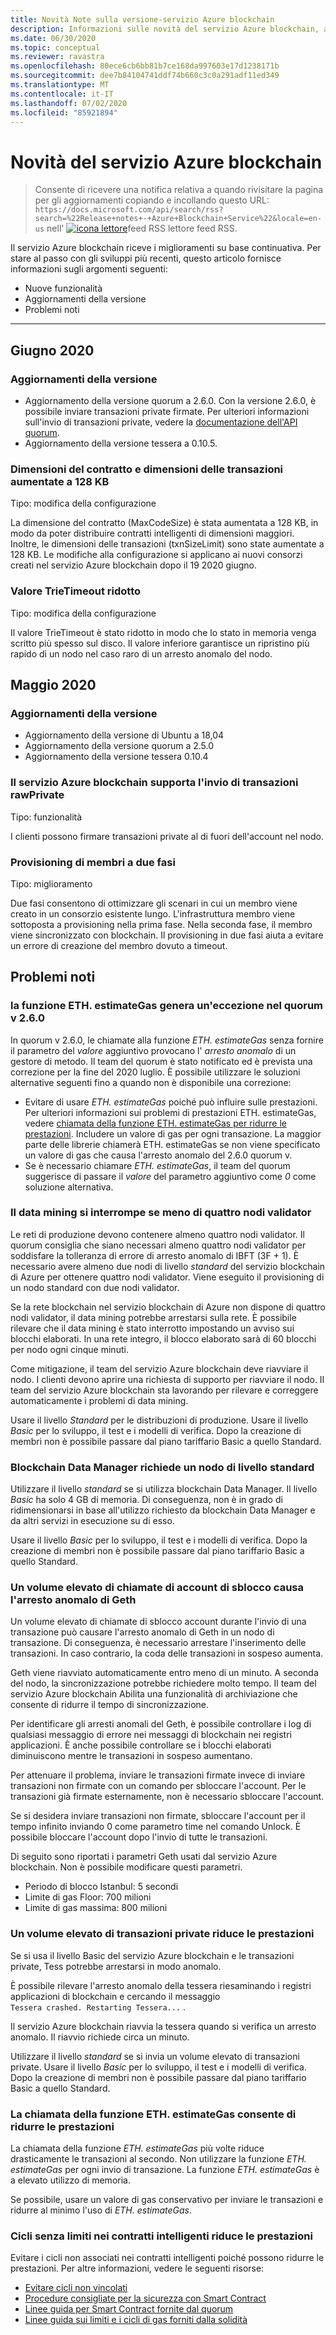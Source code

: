 ```yaml
---
title: Novità Note sulla versione-servizio Azure blockchain
description: Informazioni sulle novità del servizio Azure blockchain, ad esempio le note sulla versione più recenti, le versioni, i problemi noti e le modifiche imminenti.
ms.date: 06/30/2020
ms.topic: conceptual
ms.reviewer: ravastra
ms.openlocfilehash: 80ece6cb6bb81b7ce168da997603e17d1238171b
ms.sourcegitcommit: dee7b84104741ddf74b660c3c0a291adf11ed349
ms.translationtype: MT
ms.contentlocale: it-IT
ms.lasthandoff: 07/02/2020
ms.locfileid: "85921894"
---
```

# <a name="whats-new-in-azure-blockchain-service"></a>Novità del servizio Azure blockchain

> Consente di ricevere una notifica relativa a quando rivisitare la pagina per gli aggiornamenti copiando e incollando questo URL: `https://docs.microsoft.com/api/search/rss?search=%22Release+notes+-+Azure+Blockchain+Service%22&locale=en-us` nell' [ ![ icona lettore](./media/whats-new/feed-icon-16x16.png)](https://docs.microsoft.com/api/search/rss?search=%22Release+notes+-+Azure+Blockchain+Service%22&locale=en-us)feed RSS lettore feed RSS.

Il servizio Azure blockchain riceve i miglioramenti su base continuativa. Per stare al passo con gli sviluppi più recenti, questo articolo fornisce informazioni sugli argomenti seguenti:

- Nuove funzionalità
- Aggiornamenti della versione
- Problemi noti

---

## <a name="june-2020"></a>Giugno 2020

### <a name="version-upgrades"></a>Aggiornamenti della versione

- Aggiornamento della versione quorum a 2.6.0. Con la versione 2.6.0, è possibile inviare transazioni private firmate. Per ulteriori informazioni sull'invio di transazioni private, vedere la [documentazione dell'API quorum](https://docs.goquorum.com/en/latest/Getting%20Started/api/).
- Aggiornamento della versione tessera a 0.10.5.

### <a name="contract-size-and-transaction-size-increased-to-128-kb"></a>Dimensioni del contratto e dimensioni delle transazioni aumentate a 128 KB

Tipo: modifica della configurazione

La dimensione del contratto (MaxCodeSize) è stata aumentata a 128 KB, in modo da poter distribuire contratti intelligenti di dimensioni maggiori. Inoltre, le dimensioni delle transazioni (txnSizeLimit) sono state aumentate a 128 KB. Le modifiche alla configurazione si applicano ai nuovi consorzi creati nel servizio Azure blockchain dopo il 19 2020 giugno.

### <a name="trietimeout-value-reduced"></a>Valore TrieTimeout ridotto

Tipo: modifica della configurazione

Il valore TrieTimeout è stato ridotto in modo che lo stato in memoria venga scritto più spesso sul disco. Il valore inferiore garantisce un ripristino più rapido di un nodo nel caso raro di un arresto anomalo del nodo.

## <a name="may-2020"></a>Maggio 2020

### <a name="version-upgrades"></a>Aggiornamenti della versione

- Aggiornamento della versione di Ubuntu a 18,04
- Aggiornamento della versione quorum a 2.5.0
- Aggiornamento della versione tessera 0.10.4

### <a name="azure-blockchain-service-supports-sending-rawprivate-transactions"></a>Il servizio Azure blockchain supporta l'invio di transazioni rawPrivate

Tipo: funzionalità

I clienti possono firmare transazioni private al di fuori dell'account nel nodo.

### <a name="two-phase-member-provisioning"></a>Provisioning di membri a due fasi

Tipo: miglioramento

Due fasi consentono di ottimizzare gli scenari in cui un membro viene creato in un consorzio esistente lungo. L'infrastruttura membro viene sottoposta a provisioning nella prima fase. Nella seconda fase, il membro viene sincronizzato con blockchain. Il provisioning in due fasi aiuta a evitare un errore di creazione del membro dovuto a timeout.

## <a name="known-issues"></a>Problemi noti

### <a name="ethestimategas-function-throws-exception-in-quorum-v260"></a>la funzione ETH. estimateGas genera un'eccezione nel quorum v 2.6.0

In quorum v 2.6.0, le chiamate alla funzione *ETH. estimateGas* senza fornire il parametro del *valore* aggiuntivo provocano l' *arresto anomalo* di un gestore di metodo. Il team del quorum è stato notificato ed è prevista una correzione per la fine del 2020 luglio. È possibile utilizzare le soluzioni alternative seguenti fino a quando non è disponibile una correzione:

- Evitare di usare *ETH. estimateGas* poiché può influire sulle prestazioni. Per ulteriori informazioni sui problemi di prestazioni ETH. estimateGas, vedere [chiamata della funzione ETH. estimateGas per ridurre le prestazioni](#calling-ethestimategas-function-reduces-performance). Includere un valore di gas per ogni transazione. La maggior parte delle librerie chiamerà ETH. estimateGas se non viene specificato un valore di gas che causa l'arresto anomalo del 2.6.0 quorum v.
- Se è necessario chiamare *ETH. estimateGas*, il team del quorum suggerisce di passare il *valore* del parametro aggiuntivo come *0* come soluzione alternativa.

### <a name="mining-stops-if-fewer-than-four-validator-nodes"></a>Il data mining si interrompe se meno di quattro nodi validator

Le reti di produzione devono contenere almeno quattro nodi validator. Il quorum consiglia che siano necessari almeno quattro nodi validator per soddisfare la tolleranza di errore di arresto anomalo di IBFT (3F + 1). È necessario avere almeno due nodi di livello *standard* del servizio blockchain di Azure per ottenere quattro nodi validator. Viene eseguito il provisioning di un nodo standard con due nodi validator.  

Se la rete blockchain nel servizio blockchain di Azure non dispone di quattro nodi validator, il data mining potrebbe arrestarsi sulla rete. È possibile rilevare che il data mining è stato interrotto impostando un avviso sui blocchi elaborati. In una rete integro, il blocco elaborato sarà di 60 blocchi per nodo ogni cinque minuti.

Come mitigazione, il team del servizio Azure blockchain deve riavviare il nodo. I clienti devono aprire una richiesta di supporto per riavviare il nodo. Il team del servizio Azure blockchain sta lavorando per rilevare e correggere automaticamente i problemi di data mining.

Usare il livello *Standard* per le distribuzioni di produzione. Usare il livello *Basic* per lo sviluppo, il test e i modelli di verifica. Dopo la creazione di membri non è possibile passare dal piano tariffario Basic a quello Standard.

### <a name="blockchain-data-manager-requires-standard-tier-node"></a>Blockchain Data Manager richiede un nodo di livello standard

Utilizzare il livello *standard* se si utilizza blockchain Data Manager. Il livello *Basic* ha solo 4 GB di memoria. Di conseguenza, non è in grado di ridimensionarsi in base all'utilizzo richiesto da blockchain Data Manager e da altri servizi in esecuzione su di esso.

Usare il livello *Basic* per lo sviluppo, il test e i modelli di verifica. Dopo la creazione di membri non è possibile passare dal piano tariffario Basic a quello Standard.

### <a name="large-volume-of-unlock-account-calls-causes-geth-to-crash"></a>Un volume elevato di chiamate di account di sblocco causa l'arresto anomalo di Geth

Un volume elevato di chiamate di sblocco account durante l'invio di una transazione può causare l'arresto anomalo di Geth in un nodo di transazione. Di conseguenza, è necessario arrestare l'inserimento delle transazioni. In caso contrario, la coda delle transazioni in sospeso aumenta.

Geth viene riavviato automaticamente entro meno di un minuto. A seconda del nodo, la sincronizzazione potrebbe richiedere molto tempo. Il team del servizio Azure blockchain Abilita una funzionalità di archiviazione che consente di ridurre il tempo di sincronizzazione.

Per identificare gli arresti anomali del Geth, è possibile controllare i log di qualsiasi messaggio di errore nei messaggi di blockchain nei registri applicazioni. È anche possibile controllare se i blocchi elaborati diminuiscono mentre le transazioni in sospeso aumentano.

Per attenuare il problema, inviare le transazioni firmate invece di inviare transazioni non firmate con un comando per sbloccare l'account. Per le transazioni già firmate esternamente, non è necessario sbloccare l'account.

Se si desidera inviare transazioni non firmate, sbloccare l'account per il tempo infinito inviando 0 come parametro time nel comando Unlock. È possibile bloccare l'account dopo l'invio di tutte le transazioni.  

Di seguito sono riportati i parametri Geth usati dal servizio Azure blockchain. Non è possibile modificare questi parametri.

- Periodo di blocco Istanbul: 5 secondi
- Limite di gas Floor: 700 milioni
- Limite di gas massima: 800 milioni

### <a name="large-volume-of-private-transactions-reduces-performance"></a>Un volume elevato di transazioni private riduce le prestazioni

Se si usa il livello Basic del servizio Azure blockchain e le transazioni private, Tess potrebbe arrestarsi in modo anomalo.

È possibile rilevare l'arresto anomalo della tessera riesaminando i registri applicazioni di blockchain e cercando il messaggio `Tessera crashed. Restarting Tessera...` .

Il servizio Azure blockchain riavvia la tessera quando si verifica un arresto anomalo. Il riavvio richiede circa un minuto.

Utilizzare il livello *standard* se si invia un volume elevato di transazioni private. Usare il livello *Basic* per lo sviluppo, il test e i modelli di verifica. Dopo la creazione di membri non è possibile passare dal piano tariffario Basic a quello Standard.

### <a name="calling-ethestimategas-function-reduces-performance"></a>La chiamata della funzione ETH. estimateGas consente di ridurre le prestazioni

La chiamata della funzione *ETH. estimateGas* più volte riduce drasticamente le transazioni al secondo. Non utilizzare la funzione *ETH. estimateGas* per ogni invio di transazione. La funzione *ETH. estimateGas* è a elevato utilizzo di memoria.

Se possibile, usare un valore di gas conservativo per inviare le transazioni e ridurre al minimo l'uso di *ETH. estimateGas*.

### <a name="unbounded-loops-in-smart-contracts-reduces-performance"></a>Cicli senza limiti nei contratti intelligenti riduce le prestazioni

Evitare i cicli non associati nei contratti intelligenti poiché possono ridurre le prestazioni. Per altre informazioni, vedere le seguenti risorse:

- [Evitare cicli non vincolati](https://blog.b9lab.com/getting-loopy-with-solidity-1d51794622ad )
- [Procedure consigliate per la sicurezza con Smart Contract](https://github.com/ConsenSys/smart-contract-best-practices)
- [Linee guida per Smart Contract fornite dal quorum](http://docs.goquorum.com/en/latest/Security/Framework/Decentralized%20Application/Smart%20Contracts%20Security/)
- [Linee guida sui limiti e i cicli di gas forniti dalla solidità](https://solidity.readthedocs.io/en/develop/security-considerations.html#gas-limit-and-loops)
